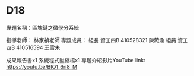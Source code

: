 # D18
專題名稱：區塊鏈之微學分系統

指導老師： 林家禎老師
專題成員：
組長 資工四B  410528321  陳菀渝
組員 資工四B  410516594  王雪朱


成果報告書x1
系統程式壓縮檔x1
專題介紹影片YouTube link: https://youtu.be/BIQ1_6ri8_M
